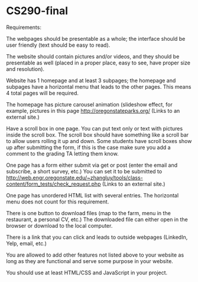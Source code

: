 # CS290-final
Requirements:

The webpages should be presentable as a whole; the interface should be user friendly (text should be easy to read).

The website should contain pictures and/or videos, and they should be presentable as well (placed in a proper place, easy to see, have proper size and resolution).

Website has 1 homepage and at least 3 subpages; the homepage and subpages have a horizontal menu that leads to the other pages. This means 4 total pages will be required.

The homepage has picture carousel animation (slideshow effect, for example, pictures in this page http://oregonstateparks.org/ (Links to an external site.)

Have a scroll box in one page. You can put text only or text with pictures inside the scroll box.  The scroll box should have something
like a scroll bar to allow users rolling it up and down. Some students have scroll boxes show up after submitting the form, if this is the case make sure you add a comment to the grading TA letting them know.

One page has a form either submit via get or post (enter the email and subscribe, a short survey, etc.)  You can set it to be submitted to http://web.engr.oregonstate.edu/~zhangluy/tools/class-content/form_tests/check_request.php (Links to an external site.)

One page has unordered HTML list with several entries. The horizontal menu does not count for this requirement.

There is one button to download files (map to the farm, menu in the restaurant, a personal CV, etc.) The downloaded file can either open in the browser or download to the local computer.

There is a link that you can click and leads to outside webpages (LinkedIn, Yelp, email, etc.)

You are allowed to add other features not listed above to your website as long as they are functional and serve some purpose in your website.

You should use at least HTML/CSS and JavaScript in your project.

